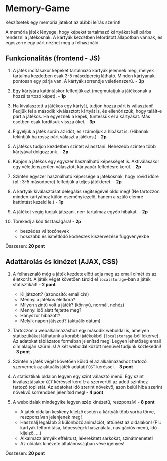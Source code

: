 # Memory-Game

Készítsetek egy memória játékot az alábbi leírás szerint!

A memória játék lényege, hogy képeket tartalmazó kártyákat kell párba rendezni a játékosnak. A kártyák kezdetben lefordított állapotban vannak, és egyszerre egy párt nézhet meg a felhasználó.

## Funkcionalitás (frontend - JS)

1. A játék indításakor képeket tartalmazó kártyák jelennek meg, melyek tartalma kezdetben csak 3-5 másodpercig látható. Minden kártyának pontosan egy párja van. A kártyák sorrendje véletlenszerű. - **3p**

2. Egy kártyára kattintáskor felfedjük azt (megmutatjuk a játékosnak a hozzá tartozó képet). - **1p**

3. Ha kiválasztott a játékos egy kártyát, tudjon hozzá párt is választani! Fedjük fel a második kiválasztott kártyát is, és ellenőrizzük, hogy talált-e párt a játékos. Ha egyeznek a képek, tüntessük el a kártyákat. Más esetben csak fordítsuk vissza őket. - **3p**

4. Figyeljük a játék során az időt, és számoljuk a hibákat is. (Hibának tekintjük ha rossz párt választ a játékos.) - **2p**

5. A játékos tudjon kezdetben szintet választani. Nehezebb szinten több kártyával dolgozzunk. - **2p**

6. Kapjon a játékos egy egyszer használható képességet is. Aktiválásakor egy véletlenszerűen választott kártyapár felfedésre kerül. - **2p**

7. Szintén egyszer használható képessége a játékosnak, hogy rövid időre (pl.: 3-5 másodperc) felfedjük a teljes játékteret. - **2p**

8. A kártyák kiválasztását delegálás segítségével oldd meg! (Ne tartozzon minden kártyához külön eseménykezelő, hanem a szülő elemre kattintást kezeld le.) - **1p**

9. A játékot végig tudjuk játszani, nem tartalmaz egyéb hibákat. - **2p**

10. Törekedj a kód tisztaságára! - **2p**
    - beszédes változónevek
    - hosszabb és ismétlődő kódrészek kiszervezése függvényekbe

Összesen: **20 pont**

## Adattárolás és kinézet (AJAX, CSS)

1. A felhasználó még a játék kezdete előtt adja meg az email címét és az életkorát. A játék végét követően tárold el `localstorage`-ban a játék statisztikáit! - **2 pont**
    - Ki játszott? (azonosító: email cím)
    - Mennyi a játékos életkora?
    - Milyen szintű volt a játék? (könnyű, normál, nehéz)
    - Mennyi idő alatt fejtette meg?
    - Hányszor hibázott?
    - Melyik napon játszott? (aktuális dátum)

2. Tartozzon a webalkalmazáshoz egy második weboldal is, amelyen statisztikákat láthatunk a korábbi játékokból (`localstorage`-ból lekérve). Az adatokat táblázatos formában jelenítsd meg! Legyen lehetőség email cím alapján szűrni is! A két weboldal között menüvel tudjunk közlekedni! - **3 pont**

3. Szintén a játék végét követően küldd el az alkalmazáshoz tartozó szervernek az aktuális játék adatait `POST` kéréssel. - **3 pont**

4. A statisztikák oldalon legyen egy szint választó menü. Egy szint kiválasztásakor `GET` kéréssel kérd le a szervertől az adott szinthez tartozó toplistát. Az adatokat idő szerint növekvő, azon belül hiba szerint növekvő sorrendben jelenítsd meg! - **4 pont**

5. A weboldalak mindegyike legyen szép kinézetű, reszponzív! - **8 pont**
    - A játék oldalán keskeny kijelző esetén a kártyák több sorba törve, reszponzívan jelenjenek meg!
    - Használj legalább 3 különböző animációt, áttűnést az oldalakon! (Pl.: kártyák felfordítása, képességek használata, navigációs menü, idő kijelző, ...)
    - Alkalmazz árnyék effektust, lekerekített sarkokat, színátmenetet!
    - Az oldalak kinézete általánosságban véve igényes!

Összesen: **20 pont**